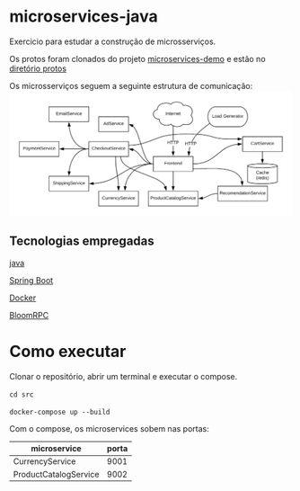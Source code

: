 # microservices-java

Exercicio para estudar a construção de microsserviços.

Os protos foram clonados do projeto [microservices-demo](https://github.com/GoogleCloudPlatform/microservices-demo) e estão no [diretório protos](protos/README.md)

Os microsserviços seguem a seguinte estrutura de comunicação:
![Arquitetura dos Microsserviços](img/architecture-diagram.png)

## Tecnologias empregadas

[java](https://www.java.com/pt-BR/)

[Spring Boot](https://spring.io/projects/spring-boot)

[Docker](https://www.docker.com/)

[BloomRPC](https://github.com/uw-labs/bloomrpc)


# Como executar

Clonar o repositório, abrir um terminal e executar o compose.

`cd src`

`docker-compose up --build`

Com o compose, os microservices sobem nas portas:

| microservice | porta |
|---|---|
|CurrencyService | 9001  |
|ProductCatalogService | 9002  |